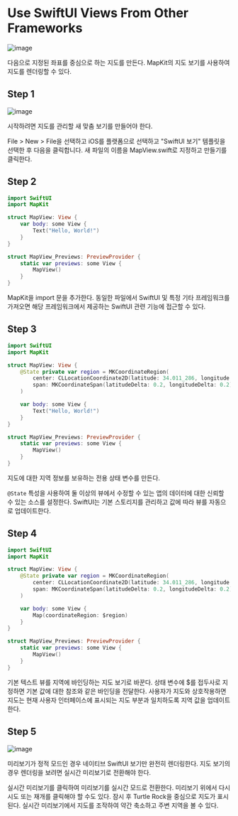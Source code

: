 # ****Use SwiftUI Views From Other Frameworks****
![image](https://github.com/jsa0224/somdokki-study/assets/94514250/21101fb9-b075-4a6c-bedc-085e66818adf)

다음으로 지정된 좌표를 중심으로 하는 지도를 만든다. MapKit의 지도 보기를 사용하여 지도를 렌더링할 수 있다.

## Step 1
![image](https://github.com/jsa0224/somdokki-study/assets/94514250/7f630e1d-1137-4be9-b3cb-725158cf5571)

시작하려면 지도를 관리할 새 맞춤 보기를 만들어야 한다.

File > New > File을 선택하고 iOS를 플랫폼으로 선택하고 "SwiftUI 보기" 템플릿을 선택한 후 다음을 클릭합니다. 새 파일의 이름을 MapView.swift로 지정하고 만들기를 클릭한다. 

## Step 2

```swift
import SwiftUI
import MapKit

struct MapView: View {
    var body: some View {
        Text("Hello, World!")
    }
}

struct MapView_Previews: PreviewProvider {
    static var previews: some View {
        MapView()
    }
}
```

MapKit을 import 문을 추가한다. 동일한 파일에서 SwiftUI 및 특정 기타 프레임워크를 가져오면 해당 프레임워크에서 제공하는 SwiftUI 관련 기능에 접근할 수 있다.

## Step 3

```swift
import SwiftUI
import MapKit

struct MapView: View {
    @State private var region = MKCoordinateRegion(
        center: CLLocationCoordinate2D(latitude: 34.011_286, longitude: -116.166_868),
        span: MKCoordinateSpan(latitudeDelta: 0.2, longitudeDelta: 0.2)
    )

    var body: some View {
        Text("Hello, World!")
    }
}

struct MapView_Previews: PreviewProvider {
    static var previews: some View {
        MapView()
    }
}
```

지도에 대한 지역 정보를 보유하는 전용 상태 변수를 만든다. 

`@State` 특성을 사용하여 둘 이상의 뷰에서 수정할 수 있는 앱의 데이터에 대한 신뢰할 수 있는 소스를 설정한다. SwiftUI는 기본 스토리지를 관리하고 값에 따라 뷰를 자동으로 업데이트한다.

## Step 4

```swift
import SwiftUI
import MapKit

struct MapView: View {
    @State private var region = MKCoordinateRegion(
        center: CLLocationCoordinate2D(latitude: 34.011_286, longitude: -116.166_868),
        span: MKCoordinateSpan(latitudeDelta: 0.2, longitudeDelta: 0.2)
    )

    var body: some View {
        Map(coordinateRegion: $region)
    }
}

struct MapView_Previews: PreviewProvider {
    static var previews: some View {
        MapView()
    }
}
```

기본 텍스트 뷰를 지역에 바인딩하는 지도 보기로 바꾼다. 상태 변수에 $를 접두사로 지정하면 기본 값에 대한 참조와 같은 바인딩을 전달한다. 사용자가 지도와 상호작용하면 지도는 현재 사용자 인터페이스에 표시되는 지도 부분과 일치하도록 지역 값을 업데이트한다. 

## Step 5
![image](https://github.com/jsa0224/somdokki-study/assets/94514250/5c6d7b9b-4ca0-49ee-952e-74351e8f3bbc)

미리보기가 정적 모드인 경우 네이티브 SwiftUI 보기만 완전히 렌더링한다. 지도 보기의 경우 렌더링을 보려면 실시간 미리보기로 전환해야 한다.

실시간 미리보기를 클릭하여 미리보기를 실시간 모드로 전환한다. 미리보기 위에서 다시 시도 또는 재개를 클릭해야 할 수도 있다. 잠시 후 Turtle Rock을 중심으로 지도가 표시된다. 실시간 미리보기에서 지도를 조작하여 약간 축소하고 주변 지역을 볼 수 있다.

